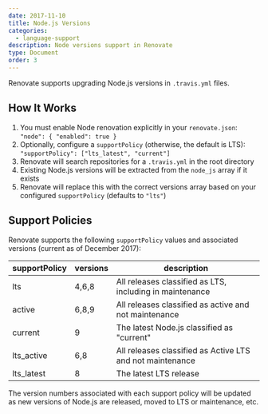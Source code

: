 ```yaml
---
date: 2017-11-10
title: Node.js Versions
categories:
  - language-support
description: Node versions support in Renovate
type: Document
order: 3
---
```


Renovate supports upgrading Node.js versions in `.travis.yml` files.

## How It Works

1. You must enable Node renovation explicitly in your `renovate.json`: `"node": { "enabled": true }`
2. Optionally, configure a `supportPolicy` (otherwise, the default is LTS): `"supportPolicy": ["lts_latest", "current"]`
3. Renovate will search repositories for a `.travis.yml` in the root directory
4. Existing Node.js versions will be extracted from the `node_js` array if it exists
5. Renovate will replace this with the correct versions array based on your configured `supportPolicy` (defaults to `"lts"`)

## Support Policies

Renovate supports the following `supportPolicy` values and associated versions (current as of December 2017):

| supportPolicy | versions | description                                               |
| ------------- | -------- | --------------------------------------------------------- |
| lts           | 4,6,8    | All releases classified as LTS, including in maintenance  |
| active        | 6,8,9    | All releases classified as active and not maintenance     |
| current       | 9        | The latest Node.js classified as "current"                |
| lts_active    | 6,8      | All releases classified as Active LTS and not maintenance |
| lts_latest    | 8        | The latest LTS release                                    |

The version numbers associated with each support policy will be updated as new versions of Node.js are released, moved to LTS or maintenance, etc.
